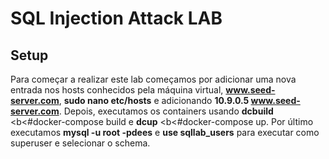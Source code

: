 # SQL Injection Attack LAB

## Setup

Para começar a realizar este lab começamos por adicionar uma nova entrada nos hosts conhecidos pela máquina virtual, <b>www.seed-server.com</b>, <b>sudo nano etc/hosts</b> e adicionando <b>10.9.0.5 www.seed-server.com</b>. Depois, executamos os containers usando <b>dcbuild</b> <b<#docker-compose build</b> e <b>dcup</b> <b<#docker-compose up</b>. Por último executamos <b>mysql -u root -pdees</b> e <b>use sqllab_users</b> para executar como superuser e selecionar o schema.


